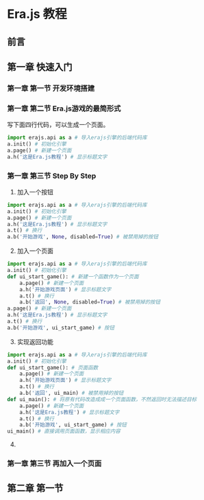 # Era.js 教程

## 前言

## 第一章 快速入门

### 第一章 第一节 开发环境搭建

### 第一章 第二节 Era.js游戏的最简形式

写下面四行代码，可以生成一个页面。

```python
import erajs.api as a # 导入erajs引擎的后端代码库
a.init() # 初始化引擎
a.page() # 新建一个页面
a.h('这是Era.js教程') # 显示标题文字
```

### 第一章 第三节 Step By Step

1. 加入一个按钮


```python
import erajs.api as a # 导入erajs引擎的后端代码库
a.init() # 初始化引擎
a.page() # 新建一个页面
a.h('这是Era.js教程') # 显示标题文字
a.t() # 换行
a.b('开始游戏', None, disabled=True) # 被禁用掉的按钮
```

2. 加入一个页面

```python
import erajs.api as a # 导入erajs引擎的后端代码库
a.init() # 初始化引擎
def ui_start_game(): # 新建一个函数作为一个页面
    a.page() # 新建一个页面
	a.h('开始游戏页面') # 显示标题文字
	a.t() # 换行
	a.b('返回', None, disabled=True) # 被禁用掉的按钮
a.page() # 新建一个页面
a.h('这是Era.js教程') # 显示标题文字
a.t() # 换行
a.b('开始游戏', ui_start_game) # 按钮
```

3. 实现返回功能

```python
import erajs.api as a # 导入erajs引擎的后端代码库
a.init() # 初始化引擎
def ui_start_game(): # 页面函数
    a.page() # 新建一个页面
	a.h('开始游戏页面') # 显示标题文字
	a.t() # 换行
	a.b('返回', ui_main) # 被禁用掉的按钮
def ui_main(): # 将原有代码改造成成一个页面函数，不然返回时无法描述目标
    a.page() # 新建一个页面
    a.h('这是Era.js教程') # 显示标题文字
    a.t() # 换行
    a.b('开始游戏', ui_start_game) # 按钮
ui_main() # 直接调用页面函数，显示相应内容
```

4. 

### 第一章 第三节 再加入一个页面

## 第二章 第一节